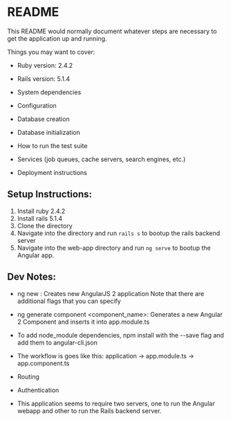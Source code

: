 # README

This README would normally document whatever steps are necessary to get the
application up and running.

Things you may want to cover:

* Ruby version: 2.4.2 

* Rails version: 5.1.4

* System dependencies

* Configuration

* Database creation

* Database initialization

* How to run the test suite

* Services (job queues, cache servers, search engines, etc.)

* Deployment instructions

## Setup Instructions: 
1. Install ruby 2.4.2
2. Install rails 5.1.4
3. Clone the directory
4. Navigate into the directory and run `rails s` to bootup the rails backend server
5. Navigate into the web-app directory and run `ng serve` to bootup the Angular app.

## Dev Notes:
* ng new <application name>: Creates new AngularJS 2 application
    Note that there are additional flags that you can specify

* ng generate component <component_name>: Generates a new Angular 2 Component 
    and inserts it into app.module.ts

* To add node_module dependencies, npm install with the --save flag and add them to angular-cli.json

* The workflow is goes like this: 
    application -> app.module.ts -> app.component.ts 

* Routing

* Authentication

* This application seems to require two servers, one to run the Angular webapp and other to run the Rails backend server. 
